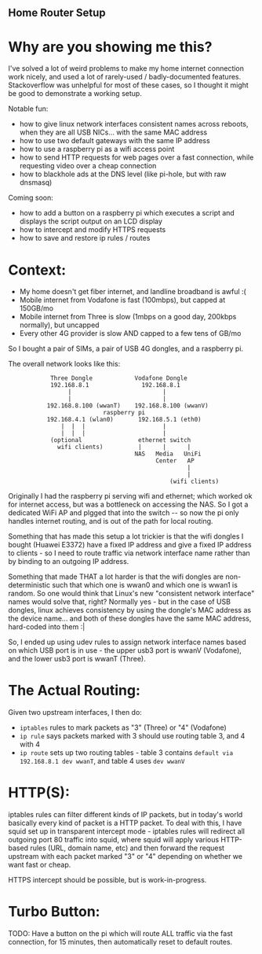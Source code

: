 Home Router Setup
-----------------

Why are you showing me this?
============================

I've solved a lot of weird problems to make my home internet connection
work nicely, and used a lot of rarely-used / badly-documented features.
Stackoverflow was unhelpful for most of these cases, so I thought it
might be good to demonstrate a working setup.

Notable fun:
- how to give linux network interfaces consistent names across reboots,
  when they are all USB NICs... with the same MAC address
- how to use two default gateways with the same IP address
- how to use a raspberry pi as a wifi access point
- how to send HTTP requests for web pages over a fast connection, while
  requesting video over a cheap connection
- how to blackhole ads at the DNS level (like pi-hole, but with raw
  dnsmasq)

Coming soon:
- how to add a button on a raspberry pi which executes a script and
  displays the script output on an LCD display
- how to intercept and modify HTTPS requests
- how to save and restore ip rules / routes


Context:
========

- My home doesn't get fiber internet, and landline broadband is awful :(
- Mobile internet from Vodafone is fast (100mbps), but capped at 150GB/mo
- Mobile internet from Three is slow (1mbps on a good day, 200kbps normally), but uncapped
- Every other 4G provider is slow AND capped to a few tens of GB/mo

So I bought a pair of SIMs, a pair of USB 4G dongles, and a raspberry pi.

The overall network looks like this:

```
            Three Dongle            Vodafone Dongle
            192.168.8.1               192.168.8.1
                 |                          |
                 |                          |
           192.168.8.100 (wwanT)    192.168.8.100 (wwanV)
                           raspberry pi
           192.168.4.1 (wlan0)       192.168.5.1 (eth0)
               |  |  |                      |
               |  |  |                      |
            (optional                ethernet switch
              wifi clients)          |      |      |
                                    NAS   Media   UniFi
                                          Center   AP
                                                   |
                                                   |
                                              (wifi clients)
```

Originally I had the raspberry pi serving wifi and ethernet; which worked ok
for internet access, but was a bottleneck on accessing the NAS. So I got a
dedicated WiFi AP and plgged that into the switch -- so now the pi only handles
internet routing, and is out of the path for local routing.

Something that has made this setup a lot trickier is that the wifi dongles I
bought (Huawei E3372) have a fixed IP address and give a fixed IP address to
clients - so I need to route traffic via network interface name rather than
by binding to an outgoing IP address.

Something that made THAT a lot harder is that the wifi dongles are
non-deterministic such that which one is wwan0 and which one is wwan1 is
random. So one would think that Linux's new "consistent network interface"
names would solve that, right? Normally yes - but in the case of USB dongles,
linux achieves consistency by using the dongle's MAC address as the device
name... and both of these dongles have the same MAC address, hard-coded into
them :|

So, I ended up using udev rules to assign network interface names based on
which USB port is in use - the upper usb3 port is wwanV (Vodafone), and the
lower usb3 port is wwanT (Three).


The Actual Routing:
===================

Given two upstream interfaces, I then do:

- `iptables` rules to mark packets as "3" (Three) or "4" (Vodafone)
- `ip rule` says packets marked with 3 should use routing table 3, and 4 with 4
- `ip route` sets up two routing tables - table 3 contains
  `default via 192.168.8.1 dev wwanT`, and table 4 uses `dev wwanV`


HTTP(S):
========

iptables rules can filter different kinds of IP packets, but in today's world
basically every kind of packet is a HTTP packet. To deal with this, I have
squid set up in transparent intercept mode - iptables rules will redirect all
outgoing port 80 traffic into squid, where squid will apply various HTTP-based
rules (URL, domain name, etc) and then forward the request upstream with each
packet marked "3" or "4" depending on whether we want fast or cheap.

HTTPS intercept should be possible, but is work-in-progress.


Turbo Button:
=============

TODO: Have a button on the pi which will route ALL traffic via the fast
connection, for 15 minutes, then automatically reset to default routes.
